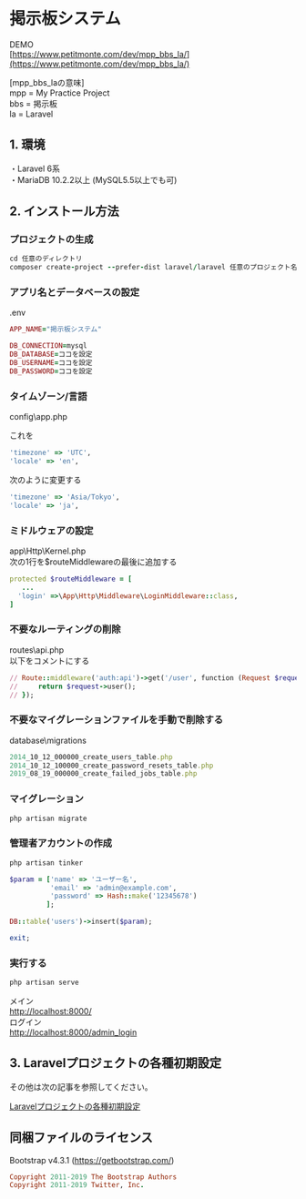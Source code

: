 # 掲示板システム
  
DEMO    
[https://www.petitmonte.com/dev/mpp_bbs_la/](https://www.petitmonte.com/dev/mpp_bbs_la/)  
  
[mpp_bbs_laの意味]  
mpp = My Practice Project  
bbs = 掲示板  
la = Laravel     
    
## 1. 環境
・Laravel 6系  
・MariaDB 10.2.2以上 (MySQL5.5以上でも可)  
 
## 2. インストール方法
  
### プロジェクトの生成  
```rb
cd 任意のディレクトリ
composer create-project --prefer-dist laravel/laravel 任意のプロジェクト名  "6.*"
```
### アプリ名とデータベースの設定
.env 
```rb
APP_NAME="掲示板システム"

DB_CONNECTION=mysql
DB_DATABASE=ココを設定
DB_USERNAME=ココを設定
DB_PASSWORD=ココを設定
```
### タイムゾーン/言語
config\app.php    

これを
```rb
'timezone' => 'UTC',
'locale' => 'en',
```
次のように変更する
```rb
'timezone' => 'Asia/Tokyo',
'locale' => 'ja',
```
### ミドルウェアの設定
app\Http\Kernel.php  
次の1行を$routeMiddlewareの最後に追加する
```rb
protected $routeMiddleware = [
   ...
  'login' =>\App\Http\Middleware\LoginMiddleware::class,
]
```
### 不要なルーティングの削除
routes\api.php  
以下をコメントにする
```rb
// Route::middleware('auth:api')->get('/user', function (Request $request) {
//     return $request->user();
// });
```
### 不要なマイグレーションファイルを手動で削除する
database\migrations
```rb
2014_10_12_000000_create_users_table.php
2014_10_12_100000_create_password_resets_table.php
2019_08_19_000000_create_failed_jobs_table.php
```
### マイグレーション
```rb
php artisan migrate
```
### 管理者アカウントの作成
```rb
php artisan tinker
```
```rb
$param = ['name' => 'ユーザー名',
          'email' => 'admin@example.com',
          'password' => Hash::make('12345678')
         ];
   
DB::table('users')->insert($param);

exit;
```
### 実行する
```rb
php artisan serve
```
メイン    
[http://localhost:8000/](http://localhost:8000/)   
ログイン      
[http://localhost:8000/admin_login](http://localhost:8000/admin_login)  

## 3. Laravelプロジェクトの各種初期設定
その他は次の記事を参照してください。  
  
[Laravelプロジェクトの各種初期設定](https://www.petitmonte.com/php/laravel_project.html)  

## 同梱ファイルのライセンス
Bootstrap v4.3.1 (https://getbootstrap.com/)  
```rb
Copyright 2011-2019 The Bootstrap Authors  
Copyright 2011-2019 Twitter, Inc.
```



